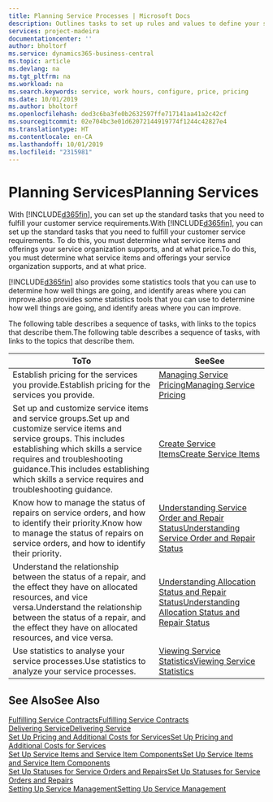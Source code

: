 ```yaml
---
title: Planning Service Processes | Microsoft Docs
description: Outlines tasks to set up rules and values to define your service policies and processes.
services: project-madeira
documentationcenter: ''
author: bholtorf
ms.service: dynamics365-business-central
ms.topic: article
ms.devlang: na
ms.tgt_pltfrm: na
ms.workload: na
ms.search.keywords: service, work hours, configure, price, pricing
ms.date: 10/01/2019
ms.author: bholtorf
ms.openlocfilehash: ded3c6ba3fe0b2632597ffe717141aa41a2c42cf
ms.sourcegitcommit: 02e704bc3e01d62072144919774f1244c42827e4
ms.translationtype: HT
ms.contentlocale: en-CA
ms.lasthandoff: 10/01/2019
ms.locfileid: "2315981"
---
```

# <a name="planning-services"></a><span data-ttu-id="7b544-103">Planning Services</span><span class="sxs-lookup"><span data-stu-id="7b544-103">Planning Services</span></span>
<span data-ttu-id="7b544-104">With [!INCLUDE[d365fin](includes/d365fin_md.md)], you can set up the standard tasks that you need to fulfill your customer service requirements.</span><span class="sxs-lookup"><span data-stu-id="7b544-104">With [!INCLUDE[d365fin](includes/d365fin_md.md)], you can set up the standard tasks that you need to fulfill your customer service requirements.</span></span> <span data-ttu-id="7b544-105">To do this, you must determine what service items and offerings your service organization supports, and at what price.</span><span class="sxs-lookup"><span data-stu-id="7b544-105">To do this, you must determine what service items and offerings your service organization supports, and at what price.</span></span>   

[!INCLUDE[d365fin](includes/d365fin_md.md)] <span data-ttu-id="7b544-106">also provides some statistics tools that you can use to determine how well things are going, and identify areas where you can improve.</span><span class="sxs-lookup"><span data-stu-id="7b544-106">also provides some statistics tools that you can use to determine how well things are going, and identify areas where you can improve.</span></span>
  
<span data-ttu-id="7b544-107">The following table describes a sequence of tasks, with links to the topics that describe them.</span><span class="sxs-lookup"><span data-stu-id="7b544-107">The following table describes a sequence of tasks, with links to the topics that describe them.</span></span>   
  
|<span data-ttu-id="7b544-108">**To**</span><span class="sxs-lookup"><span data-stu-id="7b544-108">**To**</span></span>|<span data-ttu-id="7b544-109">**See**</span><span class="sxs-lookup"><span data-stu-id="7b544-109">**See**</span></span>|  
|------------|-------------|  
|<span data-ttu-id="7b544-110">Establish pricing for the services you provide.</span><span class="sxs-lookup"><span data-stu-id="7b544-110">Establish pricing for the services you provide.</span></span>|[<span data-ttu-id="7b544-111">Managing Service Pricing</span><span class="sxs-lookup"><span data-stu-id="7b544-111">Managing Service Pricing</span></span>](service-service-price-management.md)|
|<span data-ttu-id="7b544-112">Set up and customize service items and service groups.</span><span class="sxs-lookup"><span data-stu-id="7b544-112">Set up and customize service items and service groups.</span></span> <span data-ttu-id="7b544-113">This includes establishing which skills a service requires and troubleshooting guidance.</span><span class="sxs-lookup"><span data-stu-id="7b544-113">This includes establishing which skills a service requires and troubleshooting guidance.</span></span>| [<span data-ttu-id="7b544-114">Create Service Items</span><span class="sxs-lookup"><span data-stu-id="7b544-114">Create Service Items</span></span>](service-how-to-create-service-items.md)|  
|<span data-ttu-id="7b544-115">Know how to manage the status of repairs on service orders, and how to identify their priority.</span><span class="sxs-lookup"><span data-stu-id="7b544-115">Know how to manage the status of repairs on service orders, and how to identify their priority.</span></span>|[<span data-ttu-id="7b544-116">Understanding Service Order and Repair Status</span><span class="sxs-lookup"><span data-stu-id="7b544-116">Understanding Service Order and Repair Status</span></span>](service-service-order-status-and-repair-status.md)|  
|<span data-ttu-id="7b544-117">Understand the relationship between the status of a repair, and the effect they have on allocated resources, and vice versa.</span><span class="sxs-lookup"><span data-stu-id="7b544-117">Understand the relationship between the status of a repair, and the effect they have on allocated resources, and vice versa.</span></span>|[<span data-ttu-id="7b544-118">Understanding Allocation Status and Repair Status</span><span class="sxs-lookup"><span data-stu-id="7b544-118">Understanding Allocation Status and Repair Status</span></span>](service-allocation-status-and-repair-status.md)|  
|<span data-ttu-id="7b544-119">Use statistics to analyse your service processes.</span><span class="sxs-lookup"><span data-stu-id="7b544-119">Use statistics to analyze your service processes.</span></span> | [<span data-ttu-id="7b544-120">Viewing Service Statistics</span><span class="sxs-lookup"><span data-stu-id="7b544-120">Viewing Service Statistics</span></span>](service-service-statistics.md) |

## <a name="see-also"></a><span data-ttu-id="7b544-121">See Also</span><span class="sxs-lookup"><span data-stu-id="7b544-121">See Also</span></span>
[<span data-ttu-id="7b544-122">Fulfilling Service Contracts</span><span class="sxs-lookup"><span data-stu-id="7b544-122">Fulfilling Service Contracts</span></span>](service-fulfill-service-contracts.md)  
[<span data-ttu-id="7b544-123">Delivering Service</span><span class="sxs-lookup"><span data-stu-id="7b544-123">Delivering Service</span></span>](service-deliver-service.md)  
[<span data-ttu-id="7b544-124">Set Up Pricing and Additional Costs for Services</span><span class="sxs-lookup"><span data-stu-id="7b544-124">Set Up Pricing and Additional Costs for Services</span></span>](service-how-setup-service-costs-pricing.md)  
[<span data-ttu-id="7b544-125">Set Up Service Items and Service Item Components</span><span class="sxs-lookup"><span data-stu-id="7b544-125">Set Up Service Items and Service Item Components</span></span>](service-how-setup-service-items.md)  
[<span data-ttu-id="7b544-126">Set Up Statuses for Service Orders and Repairs</span><span class="sxs-lookup"><span data-stu-id="7b544-126">Set Up Statuses for Service Orders and Repairs</span></span>](service-order-repair-status.md)  
[<span data-ttu-id="7b544-127">Setting Up Service Management</span><span class="sxs-lookup"><span data-stu-id="7b544-127">Setting Up Service Management</span></span>](service-setup-service.md)  
